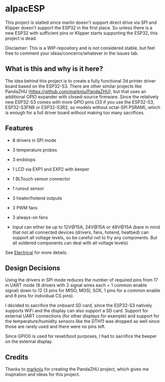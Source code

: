 # alpacESP

This project is stalled since marlin doesn't support direct drive via SPI and Klipper doesn't support the ESP32 in the first place.
So unless there is a new ESP32 with sufficient pins or Klipper starts supporting the ESP32, this project is dead.

Disclaimer: This is a WIP-repository and is not considered stable, but feel free to comment your ideas/concerns/whatever in the issues tab.

## What is this and why is it here?
The idea behind this project is to create a fully functional 3d printer driver board based on the ESP32-S3.
There are other similar projects like PandaZHU (https://github.com/markniu/PandaZHU), but that uses an additional GPIO expander with closed-source firmware.
Since the relatively new ESP32-S3 comes with more GPIO pins (33 if you use the ESP32-S3, ESP32-S3FN8 or ESP32-S3R2, so models without octal-SPI PSRAM),
which is enough for a full driver board without making too many sacrifices.

## Features
 - 8 drivers in SPI mode
 - 3 temperature probes
 - 3 endstops
 - 1 LCD via EXP1 and EXP2 with beeper
 - 1 BLTouch sensor connector
 - 1 runout sensor
 - 3 heater/hotend outputs
 - 3 PWM fans
 - 3 always-on fans

 - Input can either be up to 12V@15A, 24V@15A or 48V@15A (bare in mind that not all connected devices (drivers, fans, hotend, heatbed) can support all voltage levels, so be careful not to fry any components. But all soldered components can deal with all voltage levels)

See [Electrical](https://github.com/Dschorim/alpacESP/blob/main/Electrical.md) for more details.

## Design Decisions
Using the drivers in SPI mode reduces the number of required pins from 17 in UART mode (8 drivers with 2 signal wires each + 1 common enable signal)
down to 12 (3 pins for MISO, MOSI, SCK, 1 pins for a common enable and 8 pins for individual CS pins).

I decided to sacrifice the onboard SD card, since the ESP32-S3 natively supports WiFi and the display can also support a SD card.
Support for external UART connections (for other displays for example) and support for the temperature/humidity sensors like the DTH11 was dropped as well
since those are rarely used and there were no pins left.

Since GPIO0 is used for reset/boot purposes, I had to sacrifice the beeper on the external display.

## Credits
Thanks to [markniu](https://github.com/markniu) for creating the PandaZHU project, which gives me inspiration and ideas for this project.